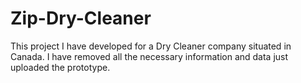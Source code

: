 # Zip-Dry-Cleaner
This project I have developed for a Dry Cleaner company situated in Canada. I have removed all the necessary information and data just uploaded the prototype.



